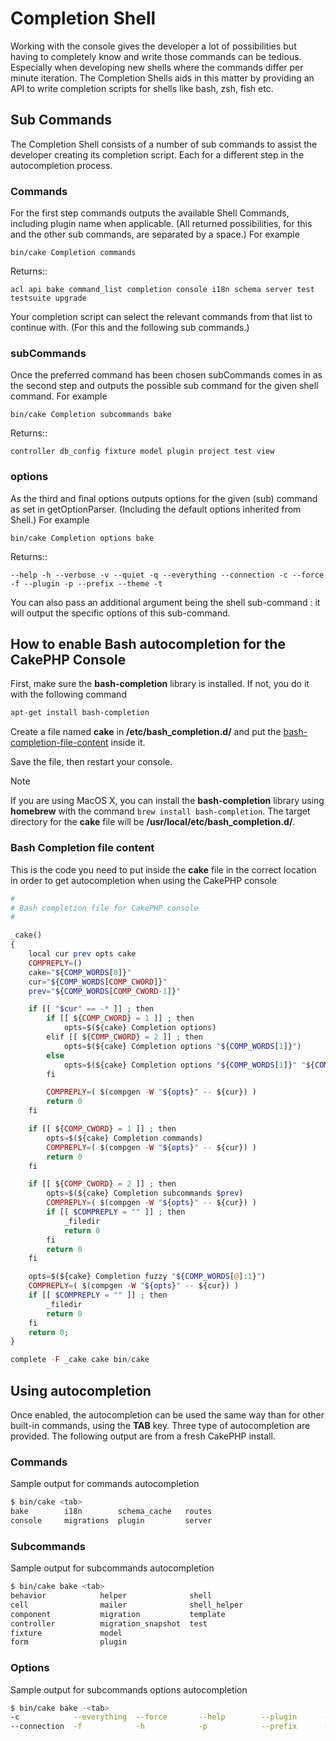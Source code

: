 # Completion Shell

Working with the console gives the developer a lot of possibilities but having
to completely know and write those commands can be tedious. Especially when
developing new shells where the commands differ per minute iteration. The
Completion Shells aids in this matter by providing an API to write completion
scripts for shells like bash, zsh, fish etc.

## Sub Commands

The Completion Shell consists of a number of sub commands to assist the
developer creating its completion script. Each for a different step in the
autocompletion process.

### Commands

For the first step commands outputs the available Shell Commands, including
plugin name when applicable. (All returned possibilities, for this and the other
sub commands, are separated by a space.) For example

```
bin/cake Completion commands

```

Returns::

```
acl api bake command_list completion console i18n schema server test testsuite upgrade

```

Your completion script can select the relevant commands from that list to
continue with. (For this and the following sub commands.)

### subCommands

Once the preferred command has been chosen subCommands comes in as the second
step and outputs the possible sub command for the given shell command. For
example

```
bin/cake Completion subcommands bake

```

Returns::

```
controller db_config fixture model plugin project test view

```

### options

As the third and final options outputs options for the given (sub) command as
set in getOptionParser. (Including the default options inherited from Shell.)
For example

```
bin/cake Completion options bake

```

Returns::

```
--help -h --verbose -v --quiet -q --everything --connection -c --force -f --plugin -p --prefix --theme -t

```

You can also pass an additional argument being the shell sub-command : it will
output the specific options of this sub-command.

## How to enable Bash autocompletion for the CakePHP Console

First, make sure the **bash-completion** library is installed. If not, you do it
with the following command

```bash
apt-get install bash-completion

```

Create a file named **cake** in **/etc/bash_completion.d/** and put the
[bash-completion-file-content](completion-shell.md#bash-completion-file-content) inside it.

Save the file, then restart your console.

> [!NOTE]
> If you are using MacOS X, you can install the **bash-completion** library
> using **homebrew** with the command `brew install bash-completion`.
> The target directory for the **cake** file will be
> **/usr/local/etc/bash_completion.d/**.

<!-- anchor: bash-completion-file-content -->
### Bash Completion file content

This is the code you need to put inside the **cake** file in the correct location
in order to get autocompletion when using the CakePHP console

```php
#
# Bash completion file for CakePHP console
#

_cake()
{
    local cur prev opts cake
    COMPREPLY=()
    cake="${COMP_WORDS[0]}"
    cur="${COMP_WORDS[COMP_CWORD]}"
    prev="${COMP_WORDS[COMP_CWORD-1]}"

    if [[ "$cur" == -* ]] ; then
        if [[ ${COMP_CWORD} = 1 ]] ; then
            opts=$(${cake} Completion options)
        elif [[ ${COMP_CWORD} = 2 ]] ; then
            opts=$(${cake} Completion options "${COMP_WORDS[1]}")
        else
            opts=$(${cake} Completion options "${COMP_WORDS[1]}" "${COMP_WORDS[2]}")
        fi

        COMPREPLY=( $(compgen -W "${opts}" -- ${cur}) )
        return 0
    fi

    if [[ ${COMP_CWORD} = 1 ]] ; then
        opts=$(${cake} Completion commands)
        COMPREPLY=( $(compgen -W "${opts}" -- ${cur}) )
        return 0
    fi

    if [[ ${COMP_CWORD} = 2 ]] ; then
        opts=$(${cake} Completion subcommands $prev)
        COMPREPLY=( $(compgen -W "${opts}" -- ${cur}) )
        if [[ $COMPREPLY = "" ]] ; then
            _filedir
            return 0
        fi
        return 0
    fi

    opts=$(${cake} Completion fuzzy "${COMP_WORDS[@]:1}")
    COMPREPLY=( $(compgen -W "${opts}" -- ${cur}) )
    if [[ $COMPREPLY = "" ]] ; then
        _filedir
        return 0
    fi
    return 0;
}

complete -F _cake cake bin/cake

```

## Using autocompletion

Once enabled, the autocompletion can be used the same way than for other
built-in commands, using the **TAB** key.
Three type of autocompletion are provided. The following output are from a fresh CakePHP install.

### Commands

Sample output for commands autocompletion

```bash
$ bin/cake <tab>
bake        i18n        schema_cache   routes
console     migrations  plugin         server

```

### Subcommands

Sample output for subcommands autocompletion

```bash
$ bin/cake bake <tab>
behavior            helper              shell
cell                mailer              shell_helper
component           migration           template
controller          migration_snapshot  test
fixture             model
form                plugin

```

### Options

Sample output for subcommands options autocompletion

```bash
$ bin/cake bake -<tab>
-c            --everything  --force       --help        --plugin      -q            -t            -v
--connection  -f            -h            -p            --prefix      --quiet       --theme       --verbose

```
